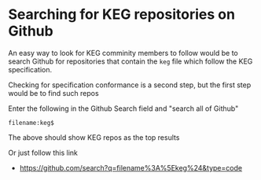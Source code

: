 # Searching for KEG repositories on Github

An easy way to look for KEG comminity members to follow would be to
search Github for repositories that contain the `keg` file which follow
the KEG specification. 

Checking for specification conformance is a second step, but the first
step would be to find such repos

Enter the following in the Github Search field and "search all of Github"

```
filename:keg$
```

The above should show KEG repos as the top results

Or just follow this link

* <https://github.com/search?q=filename%3A%5Ekeg%24&type=code>
